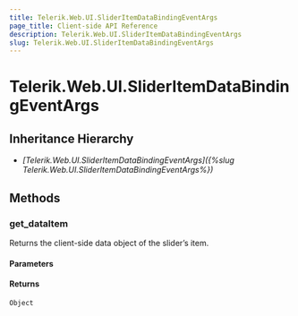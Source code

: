 ```yaml
---
title: Telerik.Web.UI.SliderItemDataBindingEventArgs
page_title: Client-side API Reference
description: Telerik.Web.UI.SliderItemDataBindingEventArgs
slug: Telerik.Web.UI.SliderItemDataBindingEventArgs
---
```


# Telerik.Web.UI.SliderItemDataBindingEventArgs

## Inheritance Hierarchy

* *[Telerik.Web.UI.SliderItemDataBindingEventArgs]({%slug Telerik.Web.UI.SliderItemDataBindingEventArgs%})*

## Methods

###  get_dataItem

Returns the client-side data object of the slider’s item. 

#### Parameters

#### Returns

`Object`